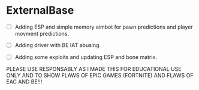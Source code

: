 # ExternalBase

- [ ] Adding ESP and simple memory aimbot for pawn predictions and player movment predictions.

- [ ] Adding driver with BE IAT abusing.

- [ ] Adding some exploits and updating ESP and bone matrix.

PLEASE USE RESPONSABLY AS I MADE THIS FOR EDUCATIONAL USE ONLY AND TO SHOW FLAWS OF EPIC GAMES (FORTNITE) AND FLAWS OF EAC AND BE!!!
